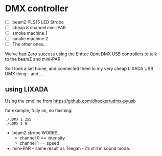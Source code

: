 # DMX controller

* [ ] beamZ PLS15 LED Strobe
* [ ] cheap 8 channel mini-PAR
* [ ] smoke machine 1
* [ ] smoke machine 2
* [ ] The other ones...

We've had Zero success using the Enttec OpneDMX USB controllers to talk to the beamZ and mini-PAR

So I took a set home, and connected them to my very cheap LIXADA USB DMX thing - and ...

## using LIXADA

Using the cmdline from https://github.com/dhocker/udmx-pyusb

for example, fully on, no flashing:

```
./uDMX 1 255
./uDMX 2 0
```

* beamZ strobe WORKS.
   * channel 0 == intensity
   * channel 1 == speed
* mini-PAR - same result as Teegan - its still in sound mode.